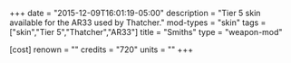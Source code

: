 +++
date = "2015-12-09T16:01:19-05:00"
description = "Tier 5 skin available for the AR33 used by Thatcher."
mod-types = "skin"
tags = ["skin","Tier 5","Thatcher","AR33"]
title = "Smiths"
type = "weapon-mod"

[cost]
  renown = ""
  credits = "720"
  units = ""
+++
